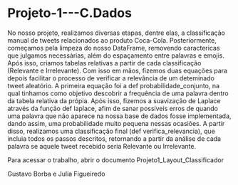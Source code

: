 # Projeto-1---C.Dados


No nosso projeto, realizamos diversas etapas, dentre elas, a classificação manual de tweets relacionados ao produto Coca-Cola. Posteriormente, começamos pela limpeza do nosso DataFrame, removendo caractericas que julgamos necessárias, além do espaçamento entre palavras e emojis. Após isso, criamos tabelas relativas a partir de cada classificação (Relevante e Irrelevante). Com isso em mãos, fizemos duas equações para depois facilitar o processo de verificar a relevância de um deteminado tweet aleatório. A primeira equação foi a def probabilidade_conjunto, na qual tinhamos como objetivo descobrir a frequência de uma palavra dentro da tabela relativa da própia. Após isso, fizemos a suavização de Laplace através da função def laplace, afim de sanar possíveis erros de quando uma palavra que não aparece na nossa base de dados fosse implementada, dando assim, uma probabilidade muito pequena nessas ocasiões. A partir disso, realizamos uma classificação final (def verifica_relevancia), que incluia todos os passos descritos, retornando a partir da análise de cada palavra se aquele tweet recebido seria Relevante ou Irrelevante. 

Para acessar o trabalho, abrir o documento Projeto1_Layout_Classificador

Gustavo Borba e Julia Figueiredo
